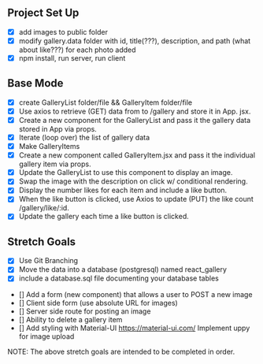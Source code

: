 ## Project Set Up
- [x] add images to public folder
- [x] modify gallery.data folder with id, title(???), description, and path
     (what about like???) for each photo added
- [x] npm install, run server, run client

## Base Mode
- [x] create GalleryList folder/file && GalleryItem folder/file
- [x] Use axios to retrieve (GET) data from to /gallery and store it in App.
        jsx.
- [x] Create a new component for the GalleryList and pass it the gallery
     data stored in App via props.
- [x] Iterate (loop over) the list of gallery data
- [x] Make GalleryItems
- [x] Create a new component called GalleryItem.jsx and pass it the
     individual gallery item via props.
- [x] Update the GalleryList to use this component to display an image.
- [x] Swap the image with the description on click w/ conditional rendering.
- [x] Display the number likes for each item and include a like button.
- [x] When the like button is clicked, use Axios to update (PUT) the like
     count /gallery/like/:id.
- [x] Update the gallery each time a like button is clicked.

## Stretch Goals
- [x] Use Git Branching
- [x] Move the data into a database (postgresql) named react_gallery
- [x] include a database.sql file documenting your database tables
- [] Add a form (new component) that allows a user to POST a new image
- [] Client side form (use absolute URL for images)
- [] Server side route for posting an image
- [] Ability to delete a gallery item
- [] Add styling with Material-UI https://material-ui.com/
        Implement uppy for image upload

NOTE: The above stretch goals are intended to be completed in order.